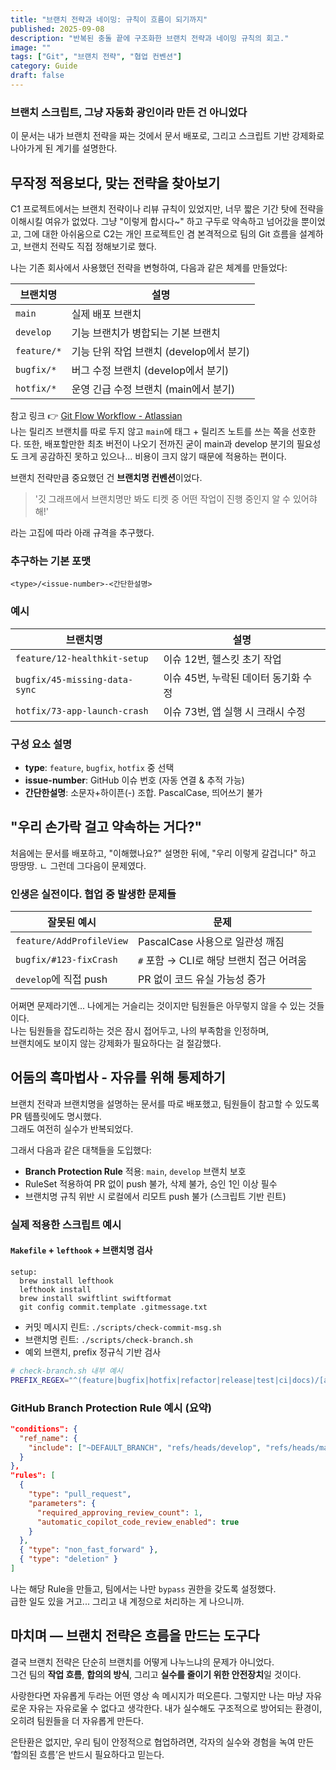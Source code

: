 ```yaml
---
title: "브랜치 전략과 네이밍: 규칙이 흐름이 되기까지"
published: 2025-09-08
description: "반복된 충돌 끝에 구조화한 브랜치 전략과 네이밍 규칙의 회고."
image: ""
tags: ["Git", "브랜치 전략", "협업 컨벤션"]
category: Guide
draft: false
---
```


### 브랜치 스크립트, 그냥 자동화 광인이라 만든 건 아니었다

이 문서는 내가 브랜치 전략을 짜는 것에서 문서 배포로, 그리고 스크립트 기반 강제화로 나아가게 된 계기를 설명한다.

## 무작정 적용보다, 맞는 전략을 찾아보기

C1 프로젝트에서는 브랜치 전략이나 리뷰 규칙이 있었지만, 너무 짧은 기간 탓에 전략을 이해시킬 여유가 없었다. 그냥 "이렇게 합시다~" 하고 구두로 약속하고 넘어갔을 뿐이었고, 그에 대한 아쉬움으로 C2는 개인 프로젝트인 겸 본격적으로 팀의 Git 흐름을 설계하고, 브랜치 전략도 직접 정해보기로 했다.

나는 기존 회사에서 사용했던 전략을 변형하여, 다음과 같은 체계를 만들었다:

| 브랜치명      | 설명                          |
| ----------- | --------------------------- |
| `main`      | 실제 배포 브랜치                   |
| `develop`   | 기능 브랜치가 병합되는 기본 브랜치         |
| `feature/*` | 기능 단위 작업 브랜치 (develop에서 분기) |
| `bugfix/*`  | 버그 수정 브랜치 (develop에서 분기)    |
| `hotfix/*`  | 운영 긴급 수정 브랜치 (main에서 분기)    |

참고 링크 👉 [Git Flow Workflow - Atlassian](https://www.atlassian.com/git/tutorials/comparing-workflows/gitflow-workflow)  
나는 릴리즈 브랜치를 따로 두지 않고 `main`에 태그 + 릴리즈 노트를 쓰는 쪽을 선호한다. 또한, 배포할만한 최초 버전이 나오기 전까진 굳이 main과 develop 분기의 필요성도 크게 공감하진 못하고 있으나... 비용이 크지 않기 때문에 적용하는 편이다.

브랜치 전략만큼 중요했던 건 **브랜치명 컨벤션**이었다.  

> '깃 그래프에서 브랜치명만 봐도 티켓 중 어떤 작업이 진행 중인지 알 수 있어햐 해!'  

라는 고집에 따라 아래 규격을 추구했다.

### 추구하는 기본 포맷

```text
<type>/<issue-number>-<간단한설명>
```

### 예시

| 브랜치명 | 설명 |
|----------|------|
| `feature/12-healthkit-setup` | 이슈 12번, 헬스킷 초기 작업 |
| `bugfix/45-missing-data-sync` | 이슈 45번, 누락된 데이터 동기화 수정 |
| `hotfix/73-app-launch-crash` | 이슈 73번, 앱 실행 시 크래시 수정 |

### 구성 요소 설명

- **type**: `feature`, `bugfix`, `hotfix` 중 선택
- **issue-number**: GitHub 이슈 번호 (자동 연결 & 추적 가능)
- **간단한설명**: 소문자+하이픈(-) 조합. PascalCase, 띄어쓰기 불가

## "우리 손가락 걸고 약속하는 거다?"

처음에는 문서를 배포하고, "이해했나요?" 설명한 뒤에, "우리 이렇게 갈겁니다" 하고 땅땅땅.  ㄴ
그런데 그다음이 문제였다.

### 인생은 실전이다. 협업 중 발생한 문제들

| 잘못된 예시                   | 문제                          |
| ------------------------ | --------------------------- |
| `feature/AddProfileView` | PascalCase 사용으로 일관성 깨짐      |
| `bugfix/#123-fixCrash`   | `#` 포함 → CLI로 해당 브랜치 접근 어려움 |
| `develop`에 직접 push       | PR 없이 코드 유실 가능성 증가          |

어쩌면 문제라기엔... 나에게는 거슬리는 것이지만 팀원들은 아무렇지 않을 수 있는 것들이다.  
나는 팀원들을 잡도리하는 것은 잠시 접어두고, 나의 부족함을 인정하며,  
브랜치에도 보이지 않는 강제화가 필요하다는 걸 절감했다.

## 어둠의 흑마법사 - 자유를 위해 통제하기

브랜치 전략과 브랜치명을 설명하는 문서를 따로 배포했고, 팀원들이 참고할 수 있도록 PR 템플릿에도 명시했다.  
그래도 여전히 실수가 반복되었다.

그래서 다음과 같은 대책들을 도입했다:

- **Branch Protection Rule** 적용: `main`, `develop` 브랜치 보호
- RuleSet 적용하여 PR 없이 push 불가, 삭제 불가, 승인 1인 이상 필수
- 브랜치명 규칙 위반 시 로컬에서 리모트 push 불가 (스크립트 기반 린트)

### 실제 적용한 스크립트 예시

#### `Makefile` + `lefthook` + 브랜치명 검사

```make
setup:
  brew install lefthook
  lefthook install
  brew install swiftlint swiftformat
  git config commit.template .gitmessage.txt
```

- 커밋 메시지 린트: `./scripts/check-commit-msg.sh`
- 브랜치명 린트: `./scripts/check-branch.sh`
- 예외 브랜치, prefix 정규식 기반 검사

```bash
# check-branch.sh 내부 예시
PREFIX_REGEX="^(feature|bugfix|hotfix|refactor|release|test|ci|docs)/[a-z0-9._-]+$"
```

### GitHub Branch Protection Rule 예시 (요약)

```json
"conditions": {
  "ref_name": {
    "include": ["~DEFAULT_BRANCH", "refs/heads/develop", "refs/heads/main"]
  }
},
"rules": [
  {
    "type": "pull_request",
    "parameters": {
      "required_approving_review_count": 1,
      "automatic_copilot_code_review_enabled": true
    }
  },
  { "type": "non_fast_forward" },
  { "type": "deletion" }
]
```

나는 해당 Rule을 만들고, 팀에서는 나만 `bypass` 권한을 갖도록 설정했다.  
급한 일도 있을 거고... 그리고 내 계정으로 처리하는 게 나으니까.

## 마치며 — 브랜치 전략은 흐름을 만드는 도구다

결국 브랜치 전략은 단순히 브랜치를 어떻게 나누느냐의 문제가 아니었다.  
그건 팀의 **작업 흐름**, **합의의 방식**, 그리고 **실수를 줄이기 위한 안전장치**일 것이다.

사랑한다면 자유롭게 두라는 어떤 영상 속 메시지가 떠오른다.
그렇지만 나는 마냥 자유로운 자유는 자유로울 수 없다고 생각한다.
내가 실수해도 구조적으로 방어되는 환경이, 오히려 팀원들을 더 자유롭게 만든다.

은탄환은 없지만, 우리 팀이 안정적으로 협업하려면, 각자의 실수와 경험을 녹여 만든 ‘합의된 흐름’은 반드시 필요하다고 믿는다.
